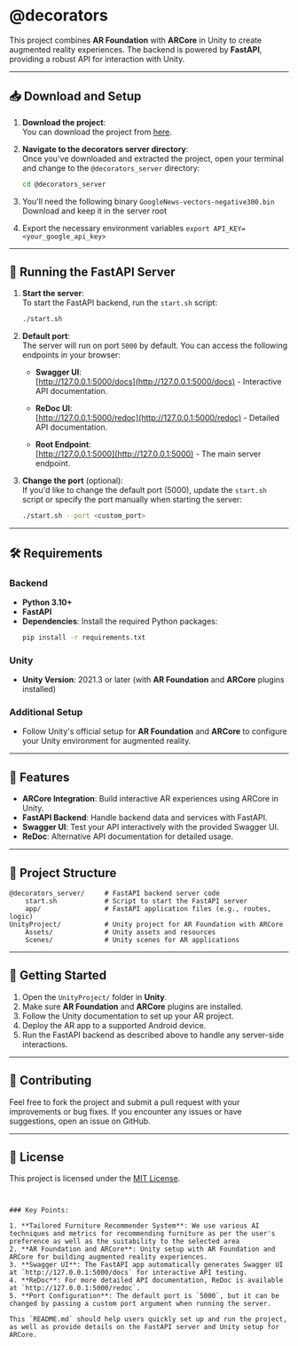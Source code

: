 # @decorators

This project combines **AR Foundation** with **ARCore** in Unity to create augmented reality experiences. The backend is powered by **FastAPI**, providing a robust API for interaction with Unity.

---

## 📥 Download and Setup

1. **Download the project**:  
   You can download the project from [here](<link_to_project_download>).

2. **Navigate to the decorators server directory**:  
   Once you've downloaded and extracted the project, open your terminal and change to the `@decorators_server` directory:
   ```bash
   cd @decorators_server
   ```
3. You'll need the following binary
   ```GoogleNews-vectors-negative300.bin```
   Download and keep it in the server root
4. Export the necessary environment variables
  ```export API_KEY=<your_google_api_key>```

---

## 🚀 Running the FastAPI Server

1. **Start the server**:  
   To start the FastAPI backend, run the `start.sh` script:
   ```bash
   ./start.sh
   ```

2. **Default port**:  
   The server will run on port `5000` by default. You can access the following endpoints in your browser:

   - **Swagger UI**:  
     [http://127.0.0.1:5000/docs](http://127.0.0.1:5000/docs) - Interactive API documentation.
   
   - **ReDoc UI**:  
     [http://127.0.0.1:5000/redoc](http://127.0.0.1:5000/redoc) - Detailed API documentation.
   
   - **Root Endpoint**:  
     [http://127.0.0.1:5000](http://127.0.0.1:5000) - The main server endpoint.

3. **Change the port** (optional):  
   If you'd like to change the default port (5000), update the `start.sh` script or specify the port manually when starting the server:
   ```bash
   ./start.sh --port <custom_port>
   ```

---

## 🛠️ Requirements

### Backend
- **Python 3.10+**
- **FastAPI**
- **Dependencies**: Install the required Python packages:
  ```bash
  pip install -r requirements.txt
  ```

### Unity
- **Unity Version**: 2021.3 or later (with **AR Foundation** and **ARCore** plugins installed)
  
### Additional Setup
- Follow Unity's official setup for **AR Foundation** and **ARCore** to configure your Unity environment for augmented reality.

---

## 🌟 Features

- **ARCore Integration**: Build interactive AR experiences using ARCore in Unity.
- **FastAPI Backend**: Handle backend data and services with FastAPI.
- **Swagger UI**: Test your API interactively with the provided Swagger UI.
- **ReDoc**: Alternative API documentation for detailed usage.

---

## 📂 Project Structure

```
@decorators_server/     # FastAPI backend server code
    start.sh            # Script to start the FastAPI server
    app/                # FastAPI application files (e.g., routes, logic)
UnityProject/           # Unity project for AR Foundation with ARCore
    Assets/             # Unity assets and resources
    Scenes/             # Unity scenes for AR applications
```
---

## 🏁 Getting Started

1. Open the `UnityProject/` folder in **Unity**.
2. Make sure **AR Foundation** and **ARCore** plugins are installed.
3. Follow the Unity documentation to set up your AR project.
4. Deploy the AR app to a supported Android device.
5. Run the FastAPI backend as described above to handle any server-side interactions.

---

## 🤝 Contributing

Feel free to fork the project and submit a pull request with your improvements or bug fixes. If you encounter any issues or have suggestions, open an issue on GitHub.

---

## 📜 License

This project is licensed under the [MIT License](LICENSE).
```


### Key Points:

1. **Tailored Furniture Recommender System**: We use various AI techniques and metrics for recommending furniture as per the user's preference as well as the suitability to the selected area 
2. **AR Foundation and ARCore**: Unity setup with AR Foundation and ARCore for building augmented reality experiences.
3. **Swagger UI**: The FastAPI app automatically generates Swagger UI at `http://127.0.0.1:5000/docs` for interactive API testing.
4. **ReDoc**: For more detailed API documentation, ReDoc is available at `http://127.0.0.1:5000/redoc`.
5. **Port Configuration**: The default port is `5000`, but it can be changed by passing a custom port argument when running the server.

This `README.md` should help users quickly set up and run the project, as well as provide details on the FastAPI server and Unity setup for ARCore.

```
